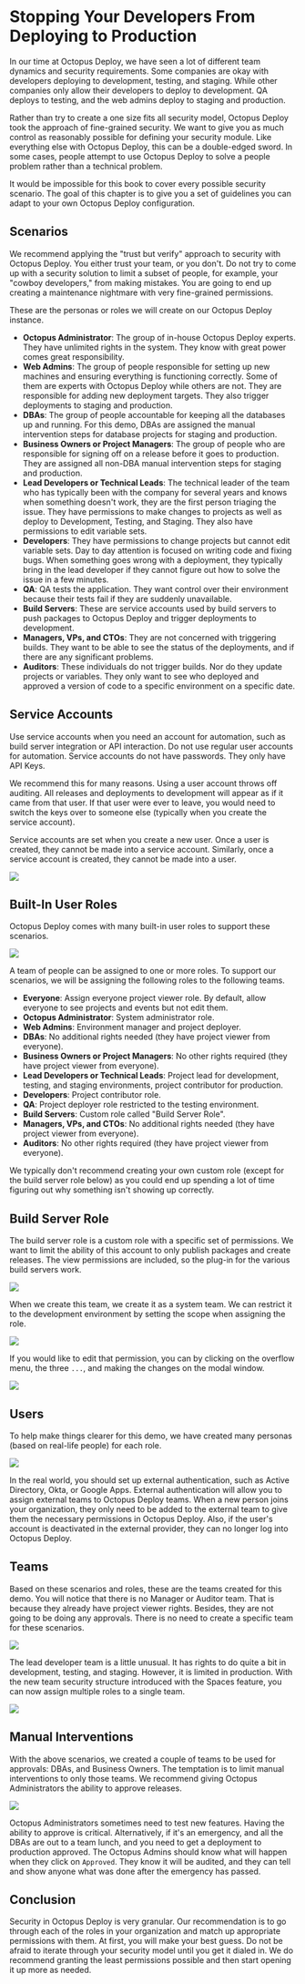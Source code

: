 # Stopping Your Developers From Deploying to Production

In our time at Octopus Deploy, we have seen a lot of different team dynamics and security requirements.  Some companies are okay with developers deploying to development, testing, and staging.  While other companies only allow their developers to deploy to development.  QA deploys to testing, and the web admins deploy to staging and production.  

Rather than try to create a one size fits all security model, Octopus Deploy took the approach of fine-grained security.  We want to give you as much control as reasonably possible for defining your security module.  Like everything else with Octopus Deploy, this can be a double-edged sword.  In some cases, people attempt to use Octopus Deploy to solve a people problem rather than a technical problem.

It would be impossible for this book to cover every possible security scenario.  The goal of this chapter is to give you a set of guidelines you can adapt to your own Octopus Deploy configuration.

## Scenarios

We recommend applying the "trust but verify" approach to security with Octopus Deploy.  You either trust your team, or you don't.  Do not try to come up with a security solution to limit a subset of people, for example, your "cowboy developers," from making mistakes.  You are going to end up creating a maintenance nightmare with very fine-grained permissions.

These are the personas or roles we will create on our Octopus Deploy instance.

- **Octopus Administrator**: The group of in-house Octopus Deploy experts.  They have unlimited rights in the system.  They know with great power comes great responsibility.
- **Web Admins**: The group of people responsible for setting up new machines and ensuring everything is functioning correctly.  Some of them are experts with Octopus Deploy while others are not.  They are responsible for adding new deployment targets.  They also trigger deployments to staging and production.
- **DBAs**: The group of people accountable for keeping all the databases up and running.  For this demo, DBAs are assigned the manual intervention steps for database projects for staging and production.
- **Business Owners or Project Managers**: The group of people who are responsible for signing off on a release before it goes to production.  They are assigned all non-DBA manual intervention steps for staging and production.
- **Lead Developers or Technical Leads**: The technical leader of the team who has typically been with the company for several years and knows when something doesn't work, they are the first person triaging the issue.  They have permissions to make changes to projects as well as deploy to Development, Testing, and Staging.  They also have permissions to edit variable sets.  
- **Developers**: They have permissions to change projects but cannot edit variable sets.  Day to day attention is focused on writing code and fixing bugs.  When something goes wrong with a deployment, they typically bring in the lead developer if they cannot figure out how to solve the issue in a few minutes.
- **QA**: QA tests the application.  They want control over their environment because their tests fail if they are suddenly unavailable.
- **Build Servers**: These are service accounts used by build servers to push packages to Octopus Deploy and trigger deployments to development.  
- **Managers, VPs, and CTOs**: They are not concerned with triggering builds.  They want to be able to see the status of the deployments, and if there are any significant problems.
- **Auditors**: These individuals do not trigger builds.  Nor do they update projects or variables.  They only want to see who deployed and approved a version of code to a specific environment on a specific date.

## Service Accounts

Use service accounts when you need an account for automation, such as build server integration or API interaction.  Do not use regular user accounts for automation.  Service accounts do not have passwords.  They only have API Keys.

We recommend this for many reasons.  Using a user account throws off auditing.  All releases and deployments to development will appear as if it came from that user.  If that user were ever to leave, you would need to switch the keys over to someone else (typically when you create the service account).  

Service accounts are set when you create a new user.  Once a user is created, they cannot be made into a service account.  Similarly, once a service account is created, they cannot be made into a user.

![](images/teamsecurity-createserviceaccount.png)

## Built-In User Roles

Octopus Deploy comes with many built-in user roles to support these scenarios.

![](images/teamsecurity-builtinroles.png)

A team of people can be assigned to one or more roles.  To support our scenarios, we will be assigning the following roles to the following teams.

- **Everyone**: Assign everyone project viewer role.  By default, allow everyone to see projects and events but not edit them.
- **Octopus Administrator**: System administrator role.
- **Web Admins**: Environment manager and project deployer.
- **DBAs**: No additional rights needed (they have project viewer from everyone).
- **Business Owners or Project Managers**: No other rights required (they have project viewer from everyone).
- **Lead Developers or Technical Leads**: Project lead for development, testing, and staging environments, project contributor for production.
- **Developers**: Project contributor role.
- **QA**: Project deployer role restricted to the testing environment.
- **Build Servers**: Custom role called "Build Server Role".
- **Managers, VPs, and CTOs**: No additional rights needed (they have project viewer from everyone).
- **Auditors**: No other rights required (they have project viewer from everyone).

We typically don't recommend creating your own custom role (except for the build server role below) as you could end up spending a lot of time figuring out why something isn't showing up correctly.  

## Build Server Role

The build server role is a custom role with a specific set of permissions.  We want to limit the ability of this account to only publish packages and create releases.  The view permissions are included, so the plug-in for the various build servers work.

![](images/teamsecurity-buildserverrole.png)

When we create this team, we create it as a system team.  We can restrict it to the development environment by setting the scope when assigning the role.

![](images/teamsecurity-buildserverteam.png)

If you would like to edit that permission, you can by clicking on the overflow menu, the three `...`, and making the changes on the modal window.

![](images/teamsecurity-settingrole.png)

## Users

To help make things clearer for this demo, we have created many personas (based on real-life people) for each role.

![](images/teamsecurity-personas.png)

In the real world, you should set up external authentication, such as Active Directory, Okta, or Google Apps.  External authentication will allow you to assign external teams to Octopus Deploy teams.  When a new person joins your organization, they only need to be added to the external team to give them the necessary permissions in Octopus Deploy.  Also, if the user's account is deactivated in the external provider, they can no longer log into Octopus Deploy.  

## Teams

Based on these scenarios and roles, these are the teams created for this demo.  You will notice that there is no Manager or Auditor team.  That is because they already have project viewer rights.  Besides, they are not going to be doing any approvals.  There is no need to create a specific team for these scenarios.

![](images/teamsecurity-teams.png)

The lead developer team is a little unusual.  It has rights to do quite a bit in development, testing, and staging.  However, it is limited in production.  With the new team security structure introduced with the Spaces feature, you can now assign multiple roles to a single team.

![](images/teamsecurity-leaddeveloperpermissions.png)

## Manual Interventions

With the above scenarios, we created a couple of teams to be used for approvals: DBAs, and Business Owners.  The temptation is to limit manual interventions to only those teams.  We recommend giving Octopus Administrators the ability to approve releases.

![](images/teamsecurity-manualintervention.png)

Octopus Administrators sometimes need to test new features.  Having the ability to approve is critical.  Alternatively, if it's an emergency, and all the DBAs are out to a team lunch, and you need to get a deployment to production approved.  The Octopus Admins should know what will happen when they click on `Approved`.  They know it will be audited, and they can tell and show anyone what was done after the emergency has passed.

## Conclusion

Security in Octopus Deploy is very granular.  Our recommendation is to go through each of the roles in your organization and match up appropriate permissions with them.  At first, you will make your best guess.  Do not be afraid to iterate through your security model until you get it dialed in.  We do recommend granting the least permissions possible and then start opening it up more as needed.
